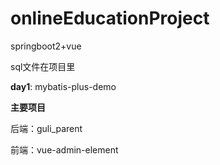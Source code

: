 # onlineEducationProject
 springboot2+vue
 
 sql文件在项目里

**day1**: mybatis-plus-demo

**主要项目**  

后端：guli_parent

前端：vue-admin-element
